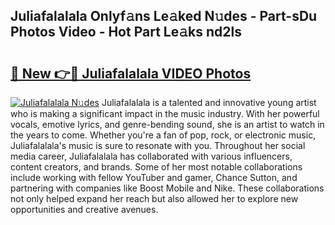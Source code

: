 ## Juliafalalala Onlyf𝚊ns Le𝚊ked N𝚞des - Part-sDu Photos Video - Hot Part Le𝚊ks nd2ls

# <h2><a href="http://ac20501.deff.icu/?id=Juliafalalala">🔗 New 👉🔴 Juliafalalala VIDEO Photos</a></h2>

[![Juliafalalala N𝚞des](https://i.imgur.com/rIISA9y.gif)](http://ac20501.deff.icu/?id=Juliafalalala)
Juliafalalala is a talented and innovative young artist who is making a significant impact in the music industry. With her powerful vocals, emotive lyrics, and genre-bending sound, she is an artist to watch in the years to come. Whether you're a fan of pop, rock, or electronic music, Juliafalalala's music is sure to resonate with you. Throughout her social media career, Juliafalalala has collaborated with various influencers, content creators, and brands. Some of her most notable collaborations include working with fellow YouTuber and gamer, Chance Sutton, and partnering with companies like Boost Mobile and Nike. These collaborations not only helped expand her reach but also allowed her to explore new opportunities and creative avenues.
